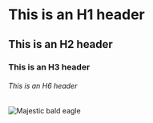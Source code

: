 # This is an H1 header
## This is an H2 header
### This is an H3 header
###### This is an H6 header

![Majestic bald eagle](https://images.freeimages.com/images/large-previews/b65/bald-eagle-1635769.jpg)
